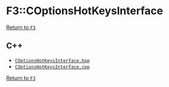# F3::COptionsHotKeysInterface

[Return to `F3`](/docs/F3.md)

## C++

- [`COptionsHotKeysInterface.hpp`](/c++/include/COptionsHotKeysInterface.hpp)
- [`COptionsHotKeysInterface.cpp`](/c++/source/COptionsHotKeysInterface.cpp)

[Return to `F3`](/docs/F3.md)